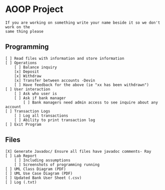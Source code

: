 # AOOP Project
    If you are working on something write your name beside it so we don't work on the
    same thing please

## Programming
    [ ] Read files with information and store information
    [ ] Operations
        [ ] Balance inquiry
        [x] Deposit
        [x] Withdraw
        [x] Transfer between accounts -Devin
        [ ] Have feedback for the above (ie "xx has been withdrawn")
    [ ] User interaction
        [ ] Ask who user is
        [ ] Ask if bank manager
            [ ] Bank managers need admin access to see inquire about any account
    [ ] Transaction Logs
        [ ] Log all transactions
        [ ] Ability to print transaction log
    [ ] Exit Program

## Files
    [X] Generate Javadoc/ Ensure all files have javadoc comments- Ray
    [ ] Lab Report
        [ ] Including assumptions
        [ ] Screenshots of programming running
    [ ] UML Class Diagram (PDF)
    [ ] UML Use Case Diagram (PDF)
    [ ] Updated Bank User Sheet (.csv)  
    [ ] Log (.txt)
